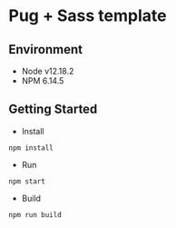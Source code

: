 Pug + Sass template
======

## Environment
* Node v12.18.2
* NPM 6.14.5


## Getting Started

* Install

`npm install`

* Run

`npm start`

* Build

`npm run build`